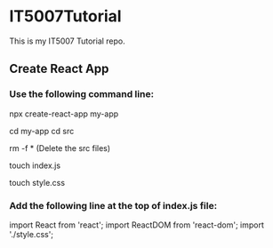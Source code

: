 # IT5007Tutorial
This is my IT5007 Tutorial repo.

## Create React App
### Use the following command line:
npx create-react-app my-app

cd my-app
cd src

rm -f * (Delete the src files)

touch index.js

touch style.css

### Add the following line at the top of index.js file:
import React from 'react';
import ReactDOM from 'react-dom';
import './style.css';

